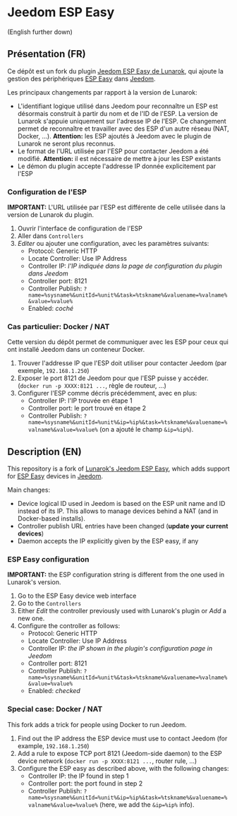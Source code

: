 # Jeedom ESP Easy

(English further down)

## Présentation (FR)

Ce dépôt est un fork du plugin
[Jeedom ESP Easy de Lunarok](https://github.com/lunarok/jeedom_espeasy),
qui ajoute la gestion des périphériques
[ESP Easy](https://www.letscontrolit.com/wiki/index.php?title=ESPEasy)
dans [Jeedom](https://www.jeedom.com/site/fr/index.html).

Les principaux changements par rapport à la version de Lunarok:
* L'identifiant logique utilisé dans Jeedom pour reconnaître un ESP est
désormais construit à partir du nom et de l'ID de l'ESP.
La version de Lunarok s'appuie uniquement sur l'adresse IP de l'ESP.
Ce changement permet de reconnaître et travailler avec des ESP d'un autre
réseau (NAT, Docker, ...).
**Attention:** les ESP ajoutés à Jeedom avec le plugin de Lunarok ne seront plus
reconnus.
* Le format de l'URL utilisée par l'ESP pour contacter Jeedom a été modifié.
**Attention:** il est nécessaire de mettre à jour les ESP existants
* Le démon du plugin accepte l'addresse IP donnée explicitement par l'ESP

### Configuration de l'ESP

**IMPORTANT:** L'URL utilisée par l'ESP est différente de celle utilisée dans
la version de Lunarok du plugin.

1. Ouvrir l'interface de configuration de l'ESP
1. Aller dans `Controllers`
1. *Editer* ou ajouter une configuration, avec les paramètres suivants:
   * Protocol: Generic HTTP
   * Locate Controller: Use IP Address
   * Controller IP: *l'IP indiquée dans la page de configuration du plugin dans Jeedom*
   * Controller port: 8121
   * Controller Publish: `?name=%sysname%&unitId=%unit%&task=%tskname%&valuename=%valname%&value=%value%`
   * Enabled: *coché*

### Cas particulier: Docker / NAT

Cette version du dépôt permet de communiquer avec les ESP pour ceux qui ont
installé Jeedom dans un conteneur Docker.

1. Trouver l'addresse IP que l'ESP doit utiliser pour contacter Jeedom
   (par exemple, `192.168.1.250`)
1. Exposer le port 8121 de Jeedom pour que l'ESP puisse y accéder.
   (`docker run -p XXXX:8121 ...`, règle de routeur, ...)
1. Configurer l'ESP comme décris précédemment, avec en plus:
   * Controller IP: l'IP trouvée en étape 1
   * Controller port: le port trouvé en étape 2
   * Controller Publish: `?name=%sysname%&unitId=%unit%&ip=%ip%&task=%tskname%&valuename=%valname%&value=%value%`
     (on a ajouté le champ `&ip=%ip%`).


## Description (EN)

This repository is a fork of
[Lunarok's Jeedom ESP Easy](https://github.com/lunarok/jeedom_espeasy),
which adds support for
[ESP Easy](https://www.letscontrolit.com/wiki/index.php?title=ESPEasy)
devices in [Jeedom](https://www.jeedom.com/site/en/index.html).

Main changes:
* Device logical ID used in Jeedom is based on the ESP unit name and ID instead
of its IP.
This allows to manage devices behind a NAT (and in Docker-based installs).
* Controller publish URL entries have been changed (**update your current devices**)
* Daemon accepts the IP explicitly given by the ESP easy, if any

### ESP Easy configuration

**IMPORTANT:** the ESP configuration string is different from the one used in
Lunarok's version.

1. Go to the ESP Easy device web interface
1. Go to the `Controllers`
1. Either *Edit* the controller previously used with Lunarok's plugin or *Add*
a new one.
1. Configure the controller as follows:
   * Protocol: Generic HTTP
   * Locate Controller: Use IP Address
   * Controller IP: *the IP shown in the plugin's configuration page in Jeedom*
   * Controller port: 8121
   * Controller Publish: `?name=%sysname%&unitId=%unit%&task=%tskname%&valuename=%valname%&value=%value%`
   * Enabled: *checked*

### Special case: Docker / NAT

This fork adds a trick for people using Docker to run Jeedom.

1. Find out the IP address the ESP device must use to contact Jeedom
   (for example, `192.168.1.250`)
1. Add a rule to expose TCP port 8121 (Jeedom-side daemon) to the ESP device
   network (`docker run -p XXXX:8121 ...`, router rule, ...)
1. Configure the ESP easy as described above, with the following changes:
   * Controller IP: the IP found in step 1
   * Controller port: the port found in step 2
   * Controller Publish: `?name=%sysname%&unitId=%unit%&ip=%ip%&task=%tskname%&valuename=%valname%&value=%value%`
     (here, we add the `&ip=%ip%` info).
